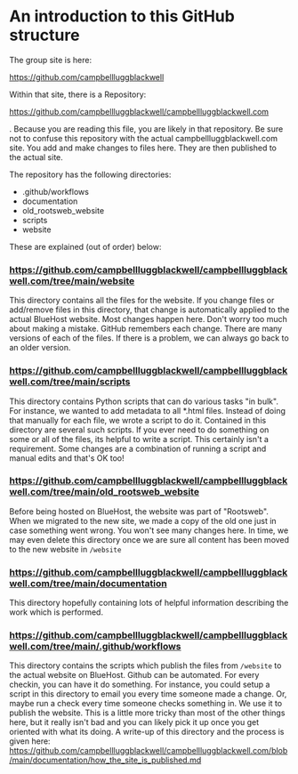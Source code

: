 # An introduction to this GitHub structure

The group site is here:

https://github.com/campbellluggblackwell

Within that site, there is a Repository:

https://github.com/campbellluggblackwell/campbellluggblackwell.com

.  Because you are reading this file, you are likely in that repository.  Be sure not to confuse this repository with
   the actual campbellluggblackwell.com site.  You add and make changes to files here.  They are then published to the
   actual site.

The repository has the following directories:

  - .github/workflows
  - documentation
  - old_rootsweb_website
  - scripts
  - website

These are explained (out of order) below:

### https://github.com/campbellluggblackwell/campbellluggblackwell.com/tree/main/website
This directory contains all the files for the website.  If you change files or add/remove files in this directory, that change
is automatically applied to the actual BlueHost website.  Most changes happen here.  Don't worry too much about making a mistake.  GitHub remembers each change.  There are many versions of each of the files.  If there is a problem, we can always go back to an older version.

### https://github.com/campbellluggblackwell/campbellluggblackwell.com/tree/main/scripts
This directory contains Python scripts that can do various tasks "in bulk".  For instance, we wanted to add metadata to all \*.html files.  Instead of doing that manually for each file, we wrote a script to do it.  Contained in this directory are several such scripts.  If you ever need to do something on some or all of the files, its helpful to write a script.  This certainly isn't a requirement.  Some changes are a combination of running a script and manual edits and that's OK too!

### https://github.com/campbellluggblackwell/campbellluggblackwell.com/tree/main/old_rootsweb_website
Before being hosted on BlueHost, the website was part of "Rootsweb".  When we migrated to the new site, we made a copy of the old one just in case something went wrong.  You won't see many changes here.  In time, we may even delete this directory once we are sure all content has been moved to the new website in `/website`

### https://github.com/campbellluggblackwell/campbellluggblackwell.com/tree/main/documentation
This directory hopefully containing lots of helpful information describing the work which is performed.

### https://github.com/campbellluggblackwell/campbellluggblackwell.com/tree/main/.github/workflows
This directory contains the scripts which publish the files from `/website` to the actual website on BlueHost.  Github can be automated.  For every checkin, you can have it do something.  For instance, you could setup a script in this directory to email you every time someone made a change.  Or, maybe run a check every time someone checks something in.  We use it to publish the website.  This is a little more tricky than most of the other things here, but it really isn't bad and you can likely pick it up once you get oriented with what its doing.  A write-up of this directory and the process is given here: https://github.com/campbellluggblackwell/campbellluggblackwell.com/blob/main/documentation/how_the_site_is_published.md

